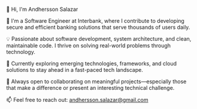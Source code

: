 👋 Hi, I'm Andhersson Salazar

💼 I'm a Software Engineer at Interbank, where I contribute to developing secure and efficient banking solutions that serve thousands of users daily.

💡 Passionate about software development, system architecture, and clean, maintainable code. I thrive on solving real-world problems through technology.

🚀 Currently exploring emerging technologies, frameworks, and cloud solutions to stay ahead in a fast-paced tech landscape.

🤝 Always open to collaborating on meaningful projects—especially those that make a difference or present an interesting technical challenge.

📫 Feel free to reach out: andhersson.salazar@gmail.com

<!---
AndherssonSalazar/AndherssonSalazar is a ✨ special ✨ repository because its `README.md` (this file) appears on your GitHub profile.
You can click the Preview link to take a look at your changes.
--->
